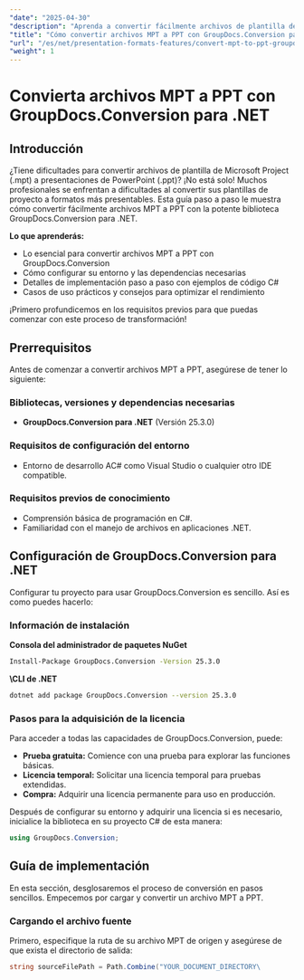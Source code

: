 ```yaml
---
"date": "2025-04-30"
"description": "Aprenda a convertir fácilmente archivos de plantilla de Microsoft Project (.mpt) a presentaciones de PowerPoint (.ppt) con GroupDocs.Conversion para .NET. Siga esta guía detallada con ejemplos de código C#."
"title": "Cómo convertir archivos MPT a PPT con GroupDocs.Conversion para .NET (guía paso a paso)"
"url": "/es/net/presentation-formats-features/convert-mpt-to-ppt-groupdocs-dotnet/"
"weight": 1
---
```


# Convierta archivos MPT a PPT con GroupDocs.Conversion para .NET

## Introducción

¿Tiene dificultades para convertir archivos de plantilla de Microsoft Project (.mpt) a presentaciones de PowerPoint (.ppt)? ¡No está solo! Muchos profesionales se enfrentan a dificultades al convertir sus plantillas de proyecto a formatos más presentables. Esta guía paso a paso le muestra cómo convertir fácilmente archivos MPT a PPT con la potente biblioteca GroupDocs.Conversion para .NET.

**Lo que aprenderás:**
- Lo esencial para convertir archivos MPT a PPT con GroupDocs.Conversion
- Cómo configurar su entorno y las dependencias necesarias
- Detalles de implementación paso a paso con ejemplos de código C#
- Casos de uso prácticos y consejos para optimizar el rendimiento

¡Primero profundicemos en los requisitos previos para que puedas comenzar con este proceso de transformación!

## Prerrequisitos

Antes de comenzar a convertir archivos MPT a PPT, asegúrese de tener lo siguiente:

### Bibliotecas, versiones y dependencias necesarias
- **GroupDocs.Conversion para .NET** (Versión 25.3.0)

### Requisitos de configuración del entorno
- Entorno de desarrollo AC# como Visual Studio o cualquier otro IDE compatible.
  

### Requisitos previos de conocimiento
- Comprensión básica de programación en C#.
- Familiaridad con el manejo de archivos en aplicaciones .NET.

## Configuración de GroupDocs.Conversion para .NET

Configurar tu proyecto para usar GroupDocs.Conversion es sencillo. Así es como puedes hacerlo:

### Información de instalación

**Consola del administrador de paquetes NuGet**

```bash
Install-Package GroupDocs.Conversion -Version 25.3.0
```

**\CLI de .NET**

```bash
dotnet add package GroupDocs.Conversion --version 25.3.0
```

### Pasos para la adquisición de la licencia

Para acceder a todas las capacidades de GroupDocs.Conversion, puede:
- **Prueba gratuita:** Comience con una prueba para explorar las funciones básicas.
- **Licencia temporal:** Solicitar una licencia temporal para pruebas extendidas.
- **Compra:** Adquirir una licencia permanente para uso en producción.

Después de configurar su entorno y adquirir una licencia si es necesario, inicialice la biblioteca en su proyecto C# de esta manera:

```csharp
using GroupDocs.Conversion;
```

## Guía de implementación

En esta sección, desglosaremos el proceso de conversión en pasos sencillos. Empecemos por cargar y convertir un archivo MPT a PPT.

### Cargando el archivo fuente

Primero, especifique la ruta de su archivo MPT de origen y asegúrese de que exista el directorio de salida:

```csharp
string sourceFilePath = Path.Combine("YOUR_DOCUMENT_DIRECTORY\